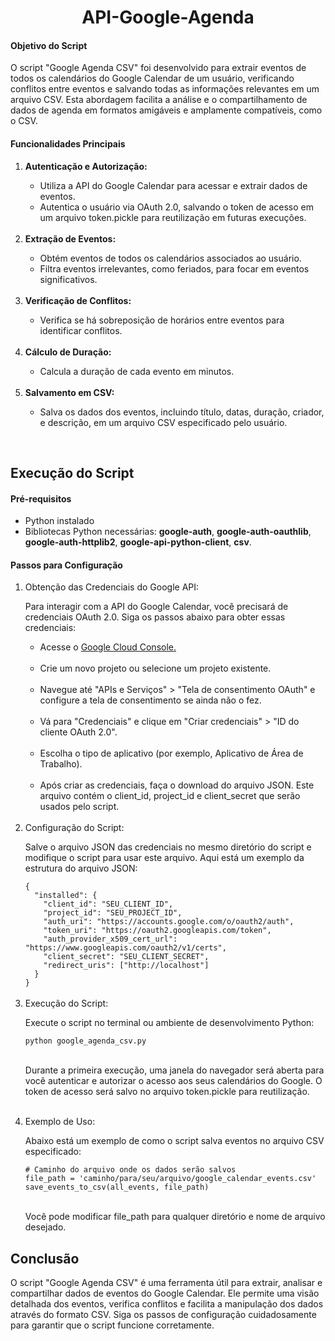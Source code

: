  <h1 align="center">API-Google-Agenda</h1>
<h4>Objetivo do Script</h4>
<p>O script "Google Agenda CSV" foi desenvolvido para extrair eventos de todos os calendários do Google Calendar de um usuário, verificando conflitos entre eventos e salvando todas as informações relevantes em um arquivo CSV. Esta abordagem facilita a análise e o compartilhamento de dados de agenda em formatos amigáveis e amplamente compatíveis, como o CSV.</p>

<h4>Funcionalidades Principais</h4>
<ol>
  <li><b>Autenticação e Autorização:</b></li>
    <ul>
      <li>Utiliza a API do Google Calendar para acessar e extrair dados de eventos.</li>
      <li>Autentica o usuário via OAuth 2.0, salvando o token de acesso em um arquivo token.pickle para reutilização em futuras execuções.</li>
    </ul>
  <br>
  <li><b>Extração de Eventos:</li></b>
    <ul>
      <li>Obtém eventos de todos os calendários associados ao usuário.</li>
      <li>Filtra eventos irrelevantes, como feriados, para focar em eventos significativos.</li>
    </ul>
    <br>
  <li><b>Verificação de Conflitos:</li></b>
    <ul>
      <li>Verifica se há sobreposição de horários entre eventos para identificar conflitos.</li>
    </ul>
    <br>
  <li><b>Cálculo de Duração:</li></b>
    <ul>
      <li>Calcula a duração de cada evento em minutos.</li>
    </ul>
    <br>
  <li><b>Salvamento em CSV:</b></li>
    <ul>
      <li>Salva os dados dos eventos, incluindo título, datas, duração, criador, e descrição, em um arquivo CSV especificado pelo usuário.</li>
    </ul>
</ol>
<br>
<h2>Execução do Script</h2>
<h4><b>Pré-requisitos</b></h4>
<ul>
  <li>Python instalado</li>
  <li>Bibliotecas Python necessárias: <b>google-auth</b>, <b>google-auth-oauthlib</b>, <b>google-auth-httplib2</b>, <b>google-api-python-client</b>, <b>csv</b>.</li>
</ul>
<h4>Passos para Configuração</h4>
<ol>
  <li>Obtenção das Credenciais do Google API:</li>
  <p>Para interagir com a API do Google Calendar, você precisará de credenciais OAuth 2.0. Siga os passos abaixo para obter essas credenciais:</p>
  <ul>
    <li>Acesse o <a href= "https://console.cloud.google.com/?hl=pt-br"> Google Cloud Console.</a></li>
    <br>
    <li>Crie um novo projeto ou selecione um projeto existente.</li>
    <br>
    <li>Navegue até "APIs e Serviços" > "Tela de consentimento OAuth" e configure a tela de consentimento se ainda não o fez.</li>
    <br>
    <li>Vá para "Credenciais" e clique em "Criar credenciais" > "ID do cliente OAuth 2.0".</li>
    <br>
    <li>Escolha o tipo de aplicativo (por exemplo, Aplicativo de Área de Trabalho).</li>
    <br>
    <li>Após criar as credenciais, faça o download do arquivo JSON. Este arquivo contém o client_id, project_id e client_secret que serão usados pelo script.</li>
  </ul>
 <br>
  <li>Configuração do Script:</li>
  <p>Salve o arquivo JSON das credenciais no mesmo diretório do script e modifique o script para usar este arquivo. Aqui está um exemplo da estrutura do arquivo JSON:</p>
<code>{
  "installed": {
    "client_id": "SEU_CLIENT_ID",
    "project_id": "SEU_PROJECT_ID",
    "auth_uri": "https://accounts.google.com/o/oauth2/auth",
    "token_uri": "https://oauth2.googleapis.com/token",
    "auth_provider_x509_cert_url": "https://www.googleapis.com/oauth2/v1/certs",
    "client_secret": "SEU_CLIENT_SECRET",
    "redirect_uris": ["http://localhost"]
  }
}
</code>
<br>
 <li>Execução do Script:</li>
 <p>Execute o script no terminal ou ambiente de desenvolvimento Python:</p>
 <code>python google_agenda_csv.py</code>
 <br><br>
 <p>Durante a primeira execução, uma janela do navegador será aberta para você autenticar e autorizar o acesso aos seus calendários do Google. O token de acesso será salvo no arquivo token.pickle para reutilização.</p>
 <br>
 <li>Exemplo de Uso:</li>
<p>Abaixo está um exemplo de como o script salva eventos no arquivo CSV especificado:</p>
 <code># Caminho do arquivo onde os dados serão salvos
file_path = 'caminho/para/seu/arquivo/google_calendar_events.csv'
save_events_to_csv(all_events, file_path)</code>
<br><br>
<p>Você pode modificar file_path para qualquer diretório e nome de arquivo desejado.</p>
</ol>
<h2>Conclusão</h2>
<p>O script "Google Agenda CSV" é uma ferramenta útil para extrair, analisar e compartilhar dados de eventos do Google Calendar. Ele permite uma visão detalhada dos eventos, verifica conflitos e facilita a manipulação dos dados através do formato CSV. Siga os passos de configuração cuidadosamente para garantir que o script funcione corretamente.</p>

